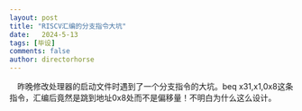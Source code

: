 ```yaml
---
layout: post
title: "RISCV汇编的分支指令大坑"
date:   2024-5-13
tags: [毕设]
comments: false
author: directorhorse
---
```

&ensp;&ensp;昨晚修改处理器的启动文件时遇到了一个分支指令的大坑。beq x31,x1,0x8这条指令，汇编后竟然是跳到地址0x8处而不是偏移量！不明白为什么这么设计。